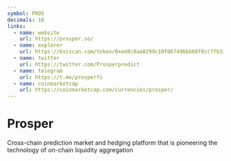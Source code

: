 ```yaml
---
symbol: PROS
decimals: 18
links:
  - name: website
    url: https://prosper.so/
  - name: explorer
    url: https://bscscan.com/token/0xed8c8aa8299c10f067496bb66f8cc7fb338a3405
  - name: twitter
    url: https://twitter.com/Prosperpredict
  - name: telegram
    url: https://t.me/prosperfi
  - name: coinmarketcap
    url: https://coinmarketcap.com/currencies/prosper/
---
```


# Prosper

Cross-chain prediction market and hedging platform that is pioneering the technology of on-chain liquidity aggregation
